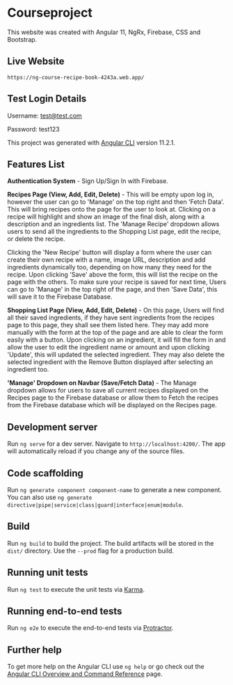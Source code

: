 # Courseproject

This website was created with Angular 11, NgRx, Firebase, CSS and Bootstrap.

## Live Website

`https://ng-course-recipe-book-4243a.web.app/`

## Test Login Details

Username: test@test.com 

Password: test123

This project was generated with [Angular CLI](https://github.com/angular/angular-cli) version 11.2.1.

## Features List

**Authentication System** - Sign Up/Sign In with Firebase.

**Recipes Page (View, Add, Edit, Delete)** - This will be empty upon log in, however the user can go to 'Manage' on the top right and then 'Fetch Data'. This will bring recipes onto the page for the user to look at. Clicking on a recipe will highlight and show an image of the final dish, along with a description and an ingredients list. The 'Manage Recipe' dropdown allows users to send all the ingredients to the Shopping List page, edit the recipe, or delete the recipe.

Clicking the 'New Recipe' button will display a form where the user can create their own recipe with a name, image URL, description and add ingredients dynamically too, depending on how many they need for the recipe. Upon clicking 'Save' above the form, this will list the recipe on the page with the others. To make sure your recipe is saved for next time, Users can go to 'Manage' in the top right of the page, and then 'Save Data', this will save it to the Firebase Database.

**Shopping List Page (View, Add, Edit, Delete)** - On this page, Users will find all their saved ingredients, if they have sent ingredients from the recipes page to this page, they shall see them listed here. They may add more manually with the form at the top of the page and are able to clear the form easily with a button. Upon clicking on an ingredient, it will fill the form in and allow the user to edit the ingredient name or amount and upon clicking 'Update', this will updated the selected ingredient. They may also delete the selected ingredient with the Remove Button displayed after selecting an ingredient too.

**'Manage' Dropdown on Navbar (Save/Fetch Data)** - The Manage dropdown allows for users to save all current recipes displayed on the Recipes page to the Firebase database or allow them to Fetch the recipes from the Firebase database which will be displayed on the Recipes page.



## Development server

Run `ng serve` for a dev server. Navigate to `http://localhost:4200/`. The app will automatically reload if you change any of the source files.

## Code scaffolding

Run `ng generate component component-name` to generate a new component. You can also use `ng generate directive|pipe|service|class|guard|interface|enum|module`.

## Build

Run `ng build` to build the project. The build artifacts will be stored in the `dist/` directory. Use the `--prod` flag for a production build.

## Running unit tests

Run `ng test` to execute the unit tests via [Karma](https://karma-runner.github.io).

## Running end-to-end tests

Run `ng e2e` to execute the end-to-end tests via [Protractor](http://www.protractortest.org/).

## Further help

To get more help on the Angular CLI use `ng help` or go check out the [Angular CLI Overview and Command Reference](https://angular.io/cli) page.
